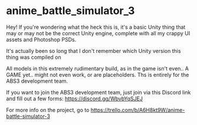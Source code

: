 # anime_battle_simulator_3

Hey! If you're wondering what the heck this is, it's a basic Unity thing that may or may not be the correct Unity engine, complete with all my crappy UI assets and Photoshop PSDs.

It's actually been so long that I don't remember which Unity version this thing was compiled on

All models in this extremely rudimentary build, as in the game isn't even.. A GAME yet.. might not even work, or are placeholders. Ths is entirely for the ABS3 development team.

If you want to join the ABS3 development team, just join via this Discord link and fill out a few forms:
https://discord.gg/WbvbYqSJEJ

For more info on the project, go to https://trello.com/b/A6H8kt9W/anime-battle-simulator-3
